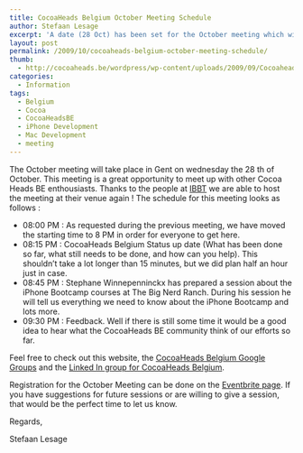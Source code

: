 ```yaml
---
title: CocoaHeads Belgium October Meeting Schedule
author: Stefaan Lesage
excerpt: 'A date (28 Oct) has been set for the October meeting which will take place in the offices of the IBBT in Gent again.  We have also prepared a little schedule for that meeting.'
layout: post
permalink: /2009/10/cocoaheads-belgium-october-meeting-schedule/
thumb:
  - http://cocoaheads.be/wordpress/wp-content/uploads/2009/09/CocoaheadsBE.png
categories:
  - Information
tags:
  - Belgium
  - Cocoa
  - CocoaHeadsBE
  - iPhone Development
  - Mac Development
  - meeting
---
```

The October meeting will take place in Gent on wednesday the 28 th of October. This meeting is a great opportunity to meet up with other Cocoa Heads BE enthousiasts. Thanks to the people at [IBBT][1] we are able to host the meeting at their venue again ! The schedule for this meeting looks as follows : 

  * 08:00 PM : As requested during the previous meeting, we have moved the starting time to 8 PM in order for everyone to get here.
  * 08:15 PM : CocoaHeads Belgium Status up date (What has been done so far, what still needs to be done, and how can you help). This shouldn&#8217;t take a lot longer than 15 minutes, but we did plan half an hour just in case.
  * 08:45 PM : Stephane Winnepenninckx has prepared a session about the iPhone Bootcamp courses at The Big Nerd Ranch. During his session he will tell us everything we need to know about the iPhone Bootcamp and lots more. 
  * 09:30 PM : Feedback. Well if there is still some time it would be a good idea to hear what the CocoaHeads BE community think of our efforts so far.

Feel free to check out this website, the [CocoaHeads Belgium Google Groups][2] and the [Linked In group for CocoaHeads Belgium][3]. 

Registration for the October Meeting can be done on the [Eventbrite page][4]. If you have suggestions for future sessions or are willing to give a session, that would be the perfect time to let us know. 

Regards, 

Stefaan Lesage

 [1]: http://www.ibbt.be/
 [2]: http://groups.google.com/group/cocoaheadsbe
 [3]: http://www.linkedin.com/groups?gid=2342382&trk=hb_side_g
 [4]: http://www.eventbrite.com/event/469358865